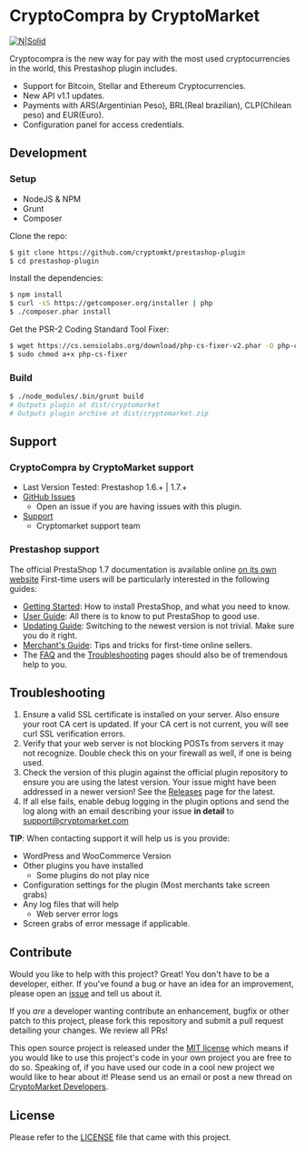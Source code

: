 # CryptoCompra by CryptoMarket
[![N|Solid](https://www.cryptocompra.com/img/logo.png)](https://nodesource.com/products/nsolid)

Cryptocompra is the new way for pay with the most used cryptocurrencies in the world, this Prestashop plugin includes.
  - Support for Bitcoin, Stellar and Ethereum Cryptocurrencies.
  - New API v1.1 updates.
  - Payments with ARS(Argentinian Peso), BRL(Real brazilian), CLP(Chilean peso) and EUR(Euro).
  - Configuration panel for access credentials.

## Development
### Setup
 * NodeJS & NPM
 * Grunt
 * Composer

Clone the repo:
```bash
$ git clone https://github.com/cryptomkt/prestashop-plugin
$ cd prestashop-plugin
```
Install the dependencies:
```bash
$ npm install
$ curl -sS https://getcomposer.org/installer | php
$ ./composer.phar install
```
Get the PSR-2 Coding Standard Tool Fixer:
```bash
$ wget https://cs.sensiolabs.org/download/php-cs-fixer-v2.phar -O php-cs-fixer
$ sudo chmod a+x php-cs-fixer
```
### Build
```bash
$ ./node_modules/.bin/grunt build
# Outputs plugin at dist/cryptomarket
# Outputs plugin archive at dist/cryptomarket.zip
```
## Support

### CryptoCompra by CryptoMarket support

* Last Version Tested: Prestashop 1.6.+ | 1.7.+
* [GitHub Issues](https://github.com/cryptomkt/prestashop-plugin/issues)
  * Open an issue if you are having issues with this plugin.
* [Support](https://soporte.cryptomkt.com/)
  * Cryptomarket support team

### Prestashop support

The official PrestaShop 1.7 documentation is available online [on its own website][1]
First-time users will be particularly interested in the following guides:
* [Getting Started][2]: How to install PrestaShop, and what you need to know.
* [User Guide][3]: All there is to know to put PrestaShop to good use.
* [Updating Guide][4]: Switching to the newest version is not trivial. Make sure you do it right.
* [Merchant's Guide][5]: Tips and tricks for first-time online sellers.
* The [FAQ][6] and the [Troubleshooting][7] pages should also be of tremendous help to you.

## Troubleshooting

1. Ensure a valid SSL certificate is installed on your server. Also ensure your root CA cert is updated. If your CA cert is not current, you will see curl SSL verification errors.
2. Verify that your web server is not blocking POSTs from servers it may not recognize. Double check this on your firewall as well, if one is being used.
3. Check the version of this plugin against the official plugin repository to ensure you are using the latest version. Your issue might have been addressed in a newer version! See the [Releases](https://github.com/cryptomkt/prestashop-plugin/releases) page for the latest.
4. If all else fails, enable debug logging in the plugin options and send the log along with an email describing your issue **in detail** to support@cryptomarket.com

**TIP**: When contacting support it will help us is you provide:

* WordPress and WooCommerce Version
* Other plugins you have installed
  * Some plugins do not play nice
* Configuration settings for the plugin (Most merchants take screen grabs)
* Any log files that will help
  * Web server error logs
* Screen grabs of error message if applicable.

## Contribute

Would you like to help with this project?  Great!  You don't have to be a developer, either.  If you've found a bug or have an idea for an improvement, please open an [issue](https://github.com/cryptomkt/prestashop-plugin/issues) and tell us about it.

If you *are* a developer wanting contribute an enhancement, bugfix or other patch to this project, please fork this repository and submit a pull request detailing your changes.  We review all PRs!

This open source project is released under the [MIT license](http://opensource.org/licenses/MIT) which means if you would like to use this project's code in your own project you are free to do so.  Speaking of, if you have used our code in a cool new project we would like to hear about it!  Please send us an email or post a new thread on [CryptoMarket Developers](https://developers.cryptomkt.com).

## License

Please refer to the [LICENSE](https://github.com/cryptomkt/prestashop-plugin/blob/master/LICENSE) file that came with this project.

[1]: http://doc.prestashop.com
[2]: http://doc.prestashop.com/display/PS17/Getting+Started
[3]: http://doc.prestashop.com/display/PS17/User+Guide
[4]: http://doc.prestashop.com/display/PS17/Updating+PrestaShop
[5]: http://doc.prestashop.com/display/PS16/Merchant%27s+Guide
[6]: http://build.prestashop.com/news/prestashop-1-7-faq/
[7]: http://doc.prestashop.com/display/PS16/Troubleshooting